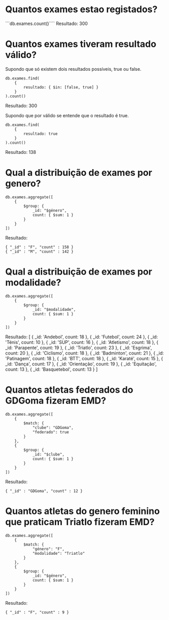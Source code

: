# Quantos exames estao registados?

```db.exames.count()````
Resultado: 300

# Quantos exames tiveram resultado válido?

Supondo que só existem dois resultados possíveis, true ou false.
```
db.exames.find(
    {
        resultado: { $in: [false, true] }
    }
).count()
```
Resultado: 300

Supondo que por válido se entende que o resultado é true.
```
db.exames.find(
    {
        resultado: true
    }
).count()
```
Resultado: 138

# Qual a distribuição de exames por genero?

```
db.exames.aggregate([
    {
        $group: {
            _id: "$género",
            count: { $sum: 1 }
        }
    }
])
```

Resultado:
```
{ "_id" : "F", "count" : 158 }
{ "_id" : "M", "count" : 142 }
```

# Qual a distribuição de exames por modalidade?

```
db.exames.aggregate([
    {
        $group: {
            _id: "$modalidade",
            count: { $sum: 1 }
        }
    }
])
```

Resultado:
[
  { _id: 'Andebol', count: 18 },
  { _id: 'Futebol', count: 24 },
  { _id: 'Ténis', count: 10 },
  { _id: 'SUP', count: 16 },
  { _id: 'Atletismo', count: 18 },
  { _id: 'Parapente', count: 19 },
  { _id: 'Triatlo', count: 23 },
  { _id: 'Esgrima', count: 20 },
  { _id: 'Ciclismo', count: 18 },
  { _id: 'Badminton', count: 21 },
  { _id: 'Patinagem', count: 18 },
  { _id: 'BTT', count: 18 },
  { _id: 'Karaté', count: 15 },
  { _id: 'Dança', count: 17 },
  { _id: 'Orientação', count: 19 },
  { _id: 'Equitação', count: 13 },
  { _id: 'Basquetebol', count: 13 }
]

# Quantos atletas federados do GDGoma fizeram EMD?

```
db.exames.aggregate([
    {
        $match: {
            "clube": "GDGoma",
            "federado": true
        }
    },
    {
        $group: {
            _id: "$clube",
            count: { $sum: 1 }
        }
    }
])
```

Resultado:
```
{ "_id" : "GDGoma", "count" : 12 }
```

# Quantos atletas do genero feminino que praticam Triatlo fizeram EMD?

```
db.exames.aggregate([
    {
        $match: {
            "género": "F",
            "modalidade": "Triatlo"
        }
    },
    {
        $group: {
            _id: "$género",
            count: { $sum: 1 }
        }
    }
])
```

Resultado:
```
{ "_id" : "F", "count" : 9 }
```